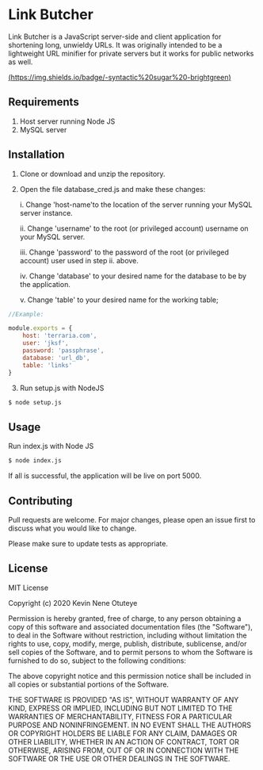 # Link Butcher

Link Butcher is a JavaScript server-side and client application for shortening long, unwieldy URLs. It was originally intended to be a lightweight URL minifier for private servers but it works for public networks as well.

[(https://img.shields.io/badge/-syntactic%20sugar%20-brightgreen)]()

## Requirements

1. Host server running Node JS
2. MySQL server

## Installation

1. Clone or download and unzip the repository.
2. Open the file database_cred.js and make these changes:

    i. Change 'host-name'to the location of the server running your MySQL server instance.

   ii. Change 'username' to the root (or privileged account) username on your MySQL server.

   iii. Change 'password' to the password of the root (or privileged account) user used in step ii. above.

    iv. Change 'database' to your desired name for the  database to be by the application.

     v. Change 'table' to your desired name for the working table;

```js
//Example:

module.exports = {
    host: 'terraria.com',
    user: 'jksf',
    password: 'passphrase',
    database: 'url_db',
    table: 'links'
}
```


3. Run setup.js with NodeJS 

```bash
$ node setup.js
```

## Usage
Run index.js with Node JS
```bash
$ node index.js
```
If all is successful, the application will be live on port 5000.

## Contributing
Pull requests are welcome. For major changes, please open an issue first to discuss what you would like to change.

Please make sure to update tests as appropriate.

## License
MIT License

Copyright (c) 2020 Kevin Nene Otuteye

Permission is hereby granted, free of charge, to any person obtaining a copy
of this software and associated documentation files (the "Software"), to deal
in the Software without restriction, including without limitation the rights
to use, copy, modify, merge, publish, distribute, sublicense, and/or sell
copies of the Software, and to permit persons to whom the Software is
furnished to do so, subject to the following conditions:

The above copyright notice and this permission notice shall be included in all
copies or substantial portions of the Software.

THE SOFTWARE IS PROVIDED "AS IS", WITHOUT WARRANTY OF ANY KIND, EXPRESS OR
IMPLIED, INCLUDING BUT NOT LIMITED TO THE WARRANTIES OF MERCHANTABILITY,
FITNESS FOR A PARTICULAR PURPOSE AND NONINFRINGEMENT. IN NO EVENT SHALL THE
AUTHORS OR COPYRIGHT HOLDERS BE LIABLE FOR ANY CLAIM, DAMAGES OR OTHER
LIABILITY, WHETHER IN AN ACTION OF CONTRACT, TORT OR OTHERWISE, ARISING FROM,
OUT OF OR IN CONNECTION WITH THE SOFTWARE OR THE USE OR OTHER DEALINGS IN THE
SOFTWARE.
```
```